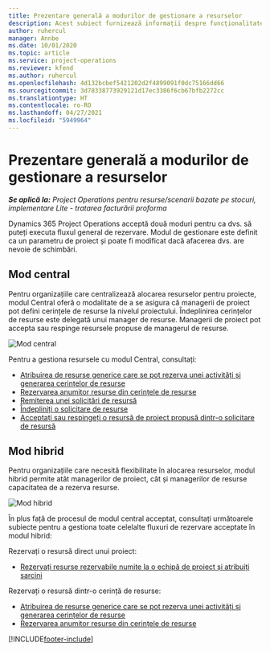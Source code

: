 ```yaml
---
title: Prezentare generală a modurilor de gestionare a resurselor
description: Acest subiect furnizează informații despre funcționalitatea de management al resurselor Dynamics 365 Project Operations.
author: ruhercul
manager: Annbe
ms.date: 10/01/2020
ms.topic: article
ms.service: project-operations
ms.reviewer: kfend
ms.author: ruhercul
ms.openlocfilehash: 4d132bcbef5421202d2f4899091f0dc75166dd66
ms.sourcegitcommit: 3d78338773929121d17ec3386f6cb67bfb2272cc
ms.translationtype: HT
ms.contentlocale: ro-RO
ms.lasthandoff: 04/27/2021
ms.locfileid: "5949964"
---
```

# <a name="resource-management-modes-overview"></a>Prezentare generală a modurilor de gestionare a resurselor

_**Se aplică la:** Project Operations pentru resurse/scenarii bazate pe stocuri, implementare Lite - tratarea facturării proforma_


Dynamics 365 Project Operations acceptă două moduri pentru ca dvs. să puteți executa fluxul general de rezervare. Modul de gestionare este definit ca un parametru de proiect și poate fi modificat dacă afacerea dvs. are nevoie de schimbări.    

## <a name="central-mode"></a>Mod central
Pentru organizațiile care centralizează alocarea resurselor pentru proiecte, modul Central oferă o modalitate de a se asigura că managerii de proiect pot defini cerințele de resurse la nivelul proiectului. Îndeplinirea cerințelor de resurse este delegată unui manager de resurse. Managerii de proiect pot accepta sau respinge resursele propuse de managerul de resurse.

![Mod central](./media/resource-management-central.png)

Pentru a gestiona resursele cu modul Central, consultați:

- [Atribuirea de resurse generice care se pot rezerva unei activități și generarea cerințelor de resurse](/dynamics365/project-service/assign-generic-bookable-resource)
- [Rezervarea anumitor resurse din cerințele de resurse](/dynamics365/project-service/book-named-resource)
- [Remiterea unei solicitări de resursă](/dynamics365/project-service/submit-resource-request)
- [Îndepliniți o solicitare de resurse](/dynamics365/project-service/resource-management-fulfill-requests)
- [Acceptați sau respingeți o resursă de proiect propusă dintr-o solicitare de resursă](/dynamics365/project-service/accept-reject-proposed-resource)

## <a name="hybrid-mode"></a>Mod hibrid
Pentru organizațiile care necesită flexibilitate în alocarea resurselor, modul hibrid permite atât managerilor de proiect, cât și managerilor de resurse capacitatea de a rezerva resurse.

![Mod hibrid](./media/resource-management-hybrid.png)

În plus față de procesul de modul central acceptat, consultați următoarele subiecte pentru a gestiona toate celelalte fluxuri de rezervare acceptate în modul hibrid:

Rezervați o resursă direct unui proiect:
- [Rezervați resurse rezervabile numite la o echipă de proiect și atribuiți sarcini](/dynamics365/project-service/assign-named-bookable-resource)

Rezervați o resursă dintr-o cerință de resurse:
- [Atribuirea de resurse generice care se pot rezerva unei activități și generarea cerințelor de resurse](/dynamics365/project-service/assign-generic-bookable-resource)
- [Rezervarea anumitor resurse din cerințele de resurse](/dynamics365/project-service/book-named-resource)


[!INCLUDE[footer-include](../includes/footer-banner.md)]